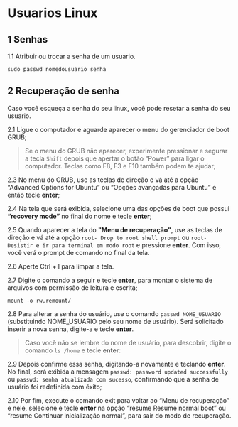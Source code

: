 Usuarios Linux
========================================

1 Senhas
--------------------------------------

1.1 Atribuir ou trocar a senha de um usuario.

`sudo passwd nomedousuario senha`

2 Recuperação de senha
--------------------------------------

Caso você esqueça a senha do seu linux, você pode resetar a senha do seu usuario.

2.1 Ligue o computador e aguarde aparecer o menu do gerenciador de boot GRUB;

> Se o menu do GRUB não aparecer, experimente pressionar e segurar a tecla `Shift` depois que apertar o botão “Power” para ligar o computador. Teclas como F8, F3 e F10 também podem te ajudar;

2.3 No menu do GRUB, use as teclas de direção e vá até a opção “Advanced Options for Ubuntu” ou “Opções avançadas para Ubuntu” e então tecle **enter**;

2.4 Na tela que será exibida, selecione uma das opções de boot que possui **“recovery mode”** no final do nome e tecle **enter**;

2.5 Quando aparecer a tela do **"Menu de recuperação"**, use as teclas de direção e vá até a opção `root- Drop to root shell prompt` ou `root- Desistir e ir para terminal em modo root` e pressione **enter**. Com isso, você verá o prompt de comando no final da tela.

2.6 Aperte Ctrl + l para limpar a tela.

2.7 Digite o comando a seguir e tecle **enter**, para montar o sistema de arquivos com permissão de leitura e escrita;

`mount -o rw,remount/`

2.8 Para alterar a senha do usuário, use o comando `passwd NOME_USUARIO` (substituindo NOME_USUARIO pelo seu nome de usuário). Será solicitado inserir a nova senha, digite-a e tecle **enter**.

> Caso você não se lembre do nome de usuário, para descobrir, digite o comando `ls /home` e tecle **enter**:

2.9 Depois confirme essa senha, digitando-a novamente e teclando **enter**. No final, será exibida a mensagem `passwd: password updated successfully` ou `passwd: senha atualizada com sucesso`, confirmando que a senha de usuário foi redefinida com êxito;

2.10 Por fim, execute o comando exit para voltar ao “Menu de recuperação” e nele, selecione e tecle **enter** na opção “resume Resume normal boot” ou “resume Continuar inicialização normal”, para sair do modo de recuperação.
